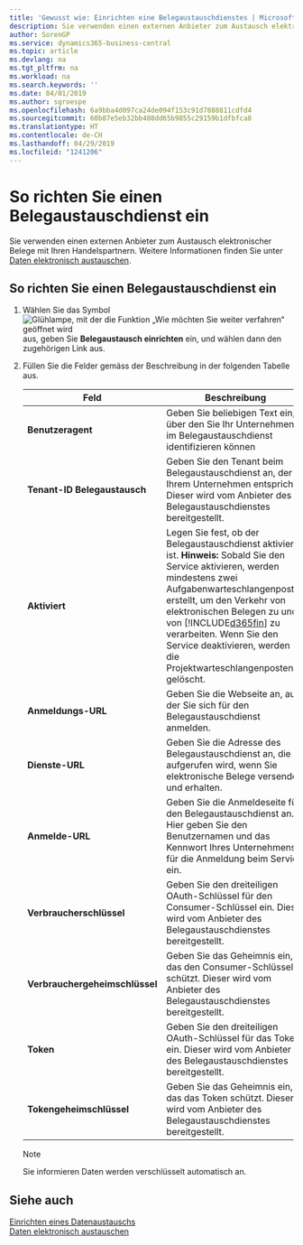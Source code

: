 ```yaml
---
title: 'Gewusst wie: Einrichten eine Belegaustauschdienstes | Microsoft Docs'
description: Sie verwenden einen externen Anbieter zum Austausch elektronischer Belege mit Ihren Handelspartnern.
author: SorenGP
ms.service: dynamics365-business-central
ms.topic: article
ms.devlang: na
ms.tgt_pltfrm: na
ms.workload: na
ms.search.keywords: ''
ms.date: 04/01/2019
ms.author: sgroespe
ms.openlocfilehash: 6a9bba4d097ca24de094f153c91d7888811cdfd4
ms.sourcegitcommit: 60b87e5eb32bb408dd65b9855c29159b1dfbfca8
ms.translationtype: HT
ms.contentlocale: de-CH
ms.lasthandoff: 04/29/2019
ms.locfileid: "1241206"
---
```

# <a name="set-up-a-document-exchange-service"></a>So richten Sie einen Belegaustauschdienst ein
Sie verwenden einen externen Anbieter zum Austausch elektronischer Belege mit Ihren Handelspartnern. Weitere Informationen finden Sie unter [Daten elektronisch austauschen](across-data-exchange.md).  

## <a name="to-set-up-a-document-exchange-service"></a>So richten Sie einen Belegaustauschdienst ein  
1. Wählen Sie das Symbol ![Glühlampe, mit der die Funktion „Wie möchten Sie weiter verfahren“ geöffnet wird](media/ui-search/search_small.png "Wie möchten Sie weiter verfahren?") aus, geben Sie **Belegaustausch einrichten** ein, und wählen dann den zugehörigen Link aus.  
2. Füllen Sie die Felder gemäss der Beschreibung in der folgenden Tabelle aus.  

    |Feld|Beschreibung|  
    |---------------------------------|---------------------------------------|  
    |**Benutzeragent**|Geben Sie beliebigen Text ein, über den Sie Ihr Unternehmen im Belegaustauschdienst identifizieren können|  
    |**Tenant-ID Belegaustausch**|Geben Sie den Tenant beim Belegaustauschdienst an, der Ihrem Unternehmen entspricht. Dieser wird vom Anbieter des Belegaustauschdienstes bereitgestellt.|  
    |**Aktiviert**|Legen Sie fest, ob der Belegaustauschdienst aktiviert ist. **Hinweis:** Sobald Sie den Service aktivieren, werden mindestens zwei Aufgabenwarteschlangenposten erstellt, um den Verkehr von elektronischen Belegen zu und von [!INCLUDE[d365fin](includes/d365fin_md.md)] zu verarbeiten. Wenn Sie den Service deaktivieren, werden die Projektwarteschlangenposten gelöscht.|  
    |**Anmeldungs-URL**|Geben Sie die Webseite an, auf der Sie sich für den Belegaustauschdienst anmelden.|  
    |**Dienste-URL**|Geben Sie die Adresse des Belegaustauschdienst an, die aufgerufen wird, wenn Sie elektronische Belege versenden und erhalten.|  
    |**Anmelde-URL**|Geben Sie die Anmeldeseite für den Belegaustauschdienst an. Hier geben Sie den Benutzernamen und das Kennwort Ihres Unternehmens für die Anmeldung beim Service ein.|  
    |**Verbraucherschlüssel**|Geben Sie den dreiteiligen OAuth-Schlüssel für den Consumer-Schlüssel ein. Dieser wird vom Anbieter des Belegaustauschdienstes bereitgestellt.|  
    |**Verbrauchergeheimschlüssel**|Geben Sie das Geheimnis ein, das den Consumer-Schlüssel schützt. Dieser wird vom Anbieter des Belegaustauschdienstes bereitgestellt.|  
    |**Token**|Geben Sie den dreiteiligen OAuth-Schlüssel für das Token ein. Dieser wird vom Anbieter des Belegaustauschdienstes bereitgestellt.|  
    |**Tokengeheimschlüssel**|Geben Sie das Geheimnis ein, das das Token schützt. Dieser wird vom Anbieter des Belegaustauschdienstes bereitgestellt.|  

    > [!NOTE]  
    > Sie informieren Daten werden verschlüsselt automatisch an.

## <a name="see-also"></a>Siehe auch  
[Einrichten eines Datenaustauschs](across-set-up-data-exchange.md)  
[Daten elektronisch austauschen](across-data-exchange.md)
